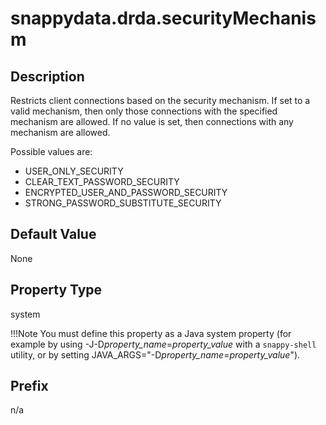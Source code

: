 # snappydata.drda.securityMechanism

## Description

Restricts client connections based on the security mechanism. If set to a valid mechanism, then only those connections with the specified mechanism are allowed. If no value is set, then connections with any mechanism are allowed.

Possible values are:

-   USER\_ONLY\_SECURITY
-   CLEAR\_TEXT\_PASSWORD\_SECURITY
-   ENCRYPTED\_USER\_AND\_PASSWORD\_SECURITY
-   STRONG\_PASSWORD\_SUBSTITUTE\_SECURITY

## Default Value

None

## Property Type

system 

!!!Note 
	You must define this property as a Java system property (for example by using -J-D*property\_name*=*property\_value* with a `snappy-shell` utility, or by setting JAVA\_ARGS="-D*property\_name*=*property\_value*").</p>

## Prefix

n/a
